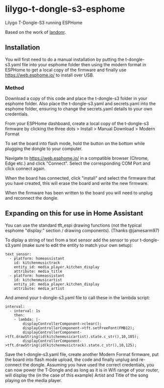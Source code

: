# lilygo-t-dongle-s3-esphome
Lilygo T-Dongle-S3 running ESPHome

Based on the work of [landonr](https://github.com/landonr/lilygo-tdisplays3-esphome).

## Installation
You will first need to do a manual installation by putting the t-dongle-s3.yaml file into your esphome folder then using the modern format in ESPHome to get a local copy of the firmware and finally use https://web.esphome.io/ to install over USB.

### Method
Download a copy of this code and place the t-dongle-s3 folder in your esphome folder. Also place the t-dongle-s3.yaml and secrets.yaml into the esphome folder, ensuring to change the secrets.yaml details to your own credentials.

From your ESPHome dashboard, create a local copy of the t-dongle-s3 firmware by clicking the three dots > Install > Manual Download > Modern Format

To set the board into flash mode, hold the button on the bottom while plugging the dongle to your computer.

Navigate to https://web.esphome.io/ in a compatible browser (Chrome, Edge etc.) and click "Connect". Select the corresponding COM Port and click connect again. 

When the board has connected, click "install" and select the firmware that you have created, this will erase the board and write the new firmware.

When the firmware has been written to the board you will need to unplug and reconnect the dongle.

## Expanding on this for use in Home Assistant
You can use the standard tft_espi drawing functions (not the typical esphome "display:" section / drawing components). (Thanks  @jamesarm97)

To diplay a string of text from a text sensor add the sensor to your t-dongle-s3.yaml (make sure to edit the entity to match your own setup):

```
text_sensor:
  - platform: homeassistant
    id: kitchenmusictrack
    entity_id: media_player.kitchen_display
    attribute: media_title
  - platform: homeassistant
    id: kitchenmusicartist
    entity_id: media_player.kitchen_display
    attribute: media_artist
```

And amend your t-dongle-s3.yaml file to call these in the lambda script:
```
interval:
  - interval: 1s
    then:
    - lambda: |-
        displayControllerComponent->clear();
        displayControllerComponent->tft.setFreeFont(FMB12);
        displayControllerComponent->tft.drawString(id(kitchenmusicartist).state.c_str(),10,105);
        displayControllerComponent->tft.drawString(id(kitchenmusictrack).state.c_str(),10,125);
```
Save the t-dongle-s3.yaml file, create another Modern Format firmware, put the board into flash mode upload, the code and finally unplug and re-connect the dongle. Assuming you have used the correct credentials, you can now power the T-Dongle and as long as it is in Wifi range of your router, will display the (in the case of this example) Artist and Title of the song playing on the media player.
